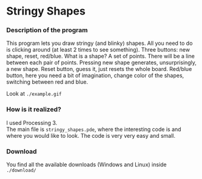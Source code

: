 # Stringy Shapes

### Description of the program
This program lets you draw stringy (and blinky) shapes. All you need to do is clicking around (at least 2 times to see something).
Three buttons: new shape, reset, red/blue.
What is a shape? A set of points. There will be a line between each pair of points.
Pressing new shape generates, unsurprisingly, a new shape.
Reset button, guess it, just resets the whole board.
Red/blue button, here you need a bit of imagination, change color of the shapes, switching between red and blue.

Look at `./example.gif`

### How is it realized?
I used Processing 3.  
The main file is `stringy_shapes.pde`, where the interesting code is and where you would like to look. The code is very very easy and small.

### Download
You find all the available downloads (Windows and Linux) inside `./download/`

